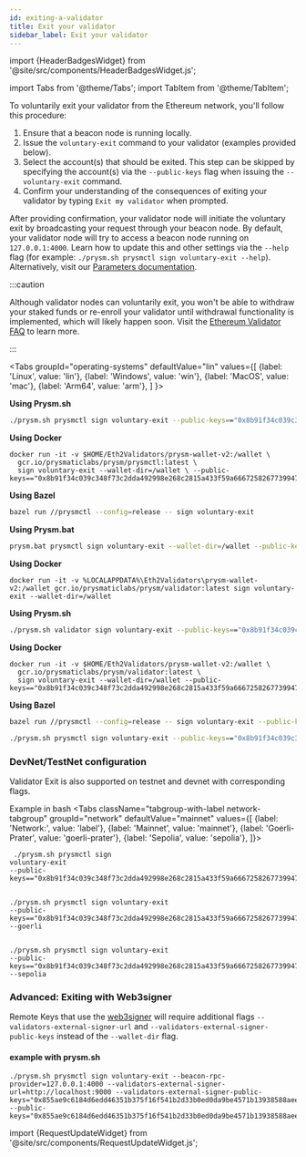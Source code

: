 ```yaml
---
id: exiting-a-validator
title: Exit your validator
sidebar_label: Exit your validator
---
```


import {HeaderBadgesWidget} from '@site/src/components/HeaderBadgesWidget.js';

<HeaderBadgesWidget />

import Tabs from '@theme/Tabs';
import TabItem from '@theme/TabItem';

To voluntarily exit your validator from the Ethereum network, you'll follow this procedure:

 1. Ensure that a beacon node is running locally. 
 1. Issue the `voluntary-exit` command to your validator (examples provided below).
 2. Select the account(s) that should be exited. This step can be skipped by specifying the account(s) via the `--public-keys` flag when issuing the `--voluntary-exit` command.
 3. Confirm your understanding of the consequences of exiting your validator by typing `Exit my validator` when prompted.

After providing confirmation, your validator node will initiate the voluntary exit by broadcasting your request through your beacon node. By default, your validator node will try to access a beacon node running on `127.0.0.1:4000`. Learn how to update this and other settings via the `--help` flag (for example: `./prysm.sh prysmctl sign voluntary-exit --help`). Alternatively, visit our [Parameters documentation](../prysm-usage/parameters.md).

:::caution 

Although validator nodes can voluntarily exit, you won't be able to withdraw your staked funds or re-enroll your validator until withdrawal functionality is implemented, which will likely happen soon. Visit the [Ethereum Validator FAQ](https://launchpad.ethereum.org/en/faq) to learn more.

:::

<Tabs
  groupId="operating-systems"
  defaultValue="lin"
  values={[
    {label: 'Linux', value: 'lin'},
    {label: 'Windows', value: 'win'},
    {label: 'MacOS', value: 'mac'},
    {label: 'Arm64', value: 'arm'},
  ]
}>
<TabItem value="lin">

**Using Prysm.sh**

```bash
./prysm.sh prysmctl sign voluntary-exit --public-keys=="0x8b91f34c039c348f73c2dda492998e268c2815a433f59a6667258267739947dcfc8ade6823b3f1f3cfef824497eb113c"
```

**Using Docker**

```text
docker run -it -v $HOME/Eth2Validators/prysm-wallet-v2:/wallet \
  gcr.io/prysmaticlabs/prysm/prysmctl:latest \
  sign voluntary-exit --wallet-dir=/wallet \ --public-keys=="0x8b91f34c039c348f73c2dda492998e268c2815a433f59a6667258267739947dcfc8ade6823b3f1f3cfef824497eb113c"
```

**Using Bazel**

```bash
bazel run //prysmctl --config=release -- sign voluntary-exit
```

</TabItem>
<TabItem value="win">

**Using Prysm.bat**

```bash
prysm.bat prysmctl sign voluntary-exit --wallet-dir=/wallet --public-keys=="0x8b91f34c039c348f73c2dda492998e268c2815a433f59a6667258267739947dcfc8ade6823b3f1f3cfef824497eb113c"
```

**Using Docker**

```text
docker run -it -v %LOCALAPPDATA%\Eth2Validators\prysm-wallet-v2:/wallet gcr.io/prysmaticlabs/prysm/validator:latest sign voluntary-exit --wallet-dir=/wallet
```

</TabItem>
<TabItem value="mac">

**Using Prysm.sh**

```bash
./prysm.sh validator sign voluntary-exit --public-keys=="0x8b91f34c039c348f73c2dda492998e268c2815a433f59a6667258267739947dcfc8ade6823b3f1f3cfef824497eb113c"
```

**Using Docker**

```text
docker run -it -v $HOME/Eth2Validators/prysm-wallet-v2:/wallet \
  gcr.io/prysmaticlabs/prysm/validator:latest \
  sign voluntary-exit --wallet-dir=/wallet --public-keys=="0x8b91f34c039c348f73c2dda492998e268c2815a433f59a6667258267739947dcfc8ade6823b3f1f3cfef824497eb113c"
```

**Using Bazel**

```bash
bazel run //prysmctl --config=release -- sign voluntary-exit --public-keys=="0x8b91f34c039c348f73c2dda492998e268c2815a433f59a6667258267739947dcfc8ade6823b3f1f3cfef824497eb113c"
```

</TabItem>
<TabItem value="arm">

```bash
./prysm.sh prysmctl sign voluntary-exit --public-keys=="0x8b91f34c039c348f73c2dda492998e268c2815a433f59a6667258267739947dcfc8ade6823b3f1f3cfef824497eb113c"
```

</TabItem>
</Tabs>

### DevNet/TestNet configuration

Validator Exit is also supported on testnet and devnet with corresponding flags.

Example in bash
<Tabs className="tabgroup-with-label network-tabgroup" groupId="network" defaultValue="mainnet" values={[
        {label: 'Network:', value: 'label'},
        {label: 'Mainnet', value: 'mainnet'},
        {label: 'Goerli-Prater', value: 'goerli-prater'},
        {label: 'Sepolia', value: 'sepolia'},
    ]}>
    <TabItem className="unclickable-element" value="label"></TabItem>
    <TabItem value="mainnet"><pre><code>
    ./prysm.sh prysmctl sign voluntary-exit --public-keys=="0x8b91f34c039c348f73c2dda492998e268c2815a433f59a6667258267739947dcfc8ade6823b3f1f3cfef824497eb113c"
    </code></pre></TabItem>
    <TabItem value="goerli-prater"><pre><code>
    ./prysm.sh prysmctl sign voluntary-exit --public-keys=="0x8b91f34c039c348f73c2dda492998e268c2815a433f59a6667258267739947dcfc8ade6823b3f1f3cfef824497eb113c" --goerli
    </code></pre></TabItem>
    <TabItem value="sepolia"><pre><code>
    ./prysm.sh prysmctl sign voluntary-exit --public-keys=="0x8b91f34c039c348f73c2dda492998e268c2815a433f59a6667258267739947dcfc8ade6823b3f1f3cfef824497eb113c" --sepolia
    </code></pre></TabItem>
</Tabs>

### Advanced: Exiting with Web3signer

Remote Keys that use the [web3signer](./web3signer.md) will require additional flags `--validators-external-signer-url` and `--validators-external-signer-public-keys` instead of the `--wallet-dir` flag.

#### example with prysm.sh

```text
./prysm.sh prysmctl sign voluntary-exit --beacon-rpc-provider=127.0.0.1:4000 --validators-external-signer-url=http://localhost:9000 --validators-external-signer-public-keys="0x855ae9c6184d6edd46351b375f16f541b2d33b0ed0da9be4571b13938588aee840ba606a946f0e8023ae3a4b2a43b4d4" --public-keys="0x855ae9c6184d6edd46351b375f16f541b2d33b0ed0da9be4571b13938588aee840ba606a946f0e8023ae3a4b2a43b4d4"
```

import {RequestUpdateWidget} from '@site/src/components/RequestUpdateWidget.js';

<RequestUpdateWidget />